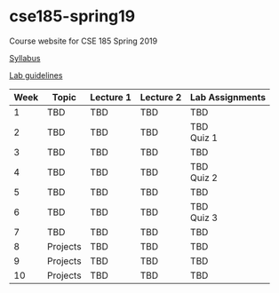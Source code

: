 # cse185-spring19
Course website for CSE 185 Spring 2019

[Syllabus](https://github.com/gymreklab/cse185-spring19/blob/master/cse185-spring19-syllabus.md)

[Lab guidelines](https://github.com/gymreklab/cse185-spring19/blob/master/cse185-spring19-labs.md)

| Week | Topic | Lecture 1 | Lecture 2 | Lab Assignments |
|------|-------|-----------|-------|-----------|
|  1 | TBD | TBD | TBD | TBD | 
|  2 | TBD | TBD | TBD |  TBD <br>Quiz 1 |
|  3 | TBD | TBD | TBD |  TBD |
|  4 | TBD | TBD | TBD |  TBD <br>Quiz 2 |
|  5 | TBD | TBD | TBD |  TBD |
|  6 | TBD | TBD | TBD |  TBD <br>Quiz 3 |
|  7 | TBD | TBD | TBD |  TBD |
|  8 | Projects | TBD | TBD | TBD |
|  9 | Projects | TBD |  TBD | TBD |
|  10 | Projects | TBD | TBD | TBD |
